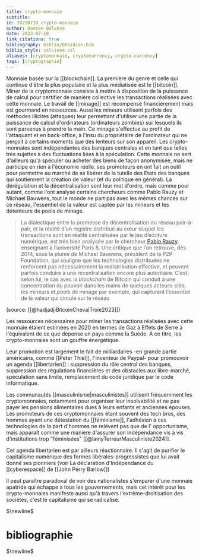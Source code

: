 ```yaml
---
title: crypto-monnaie
subtitle:
id: 20230718_crypto-monnaie
author: Damien Belvèze
date: 2023-07-18
link_citations: true
bibliography: biblio/Obsidian.bib
biblio_style: csl\ieee.csl
aliases: [cryptomonnaie, cryptocurrency, crypto-currency]
tags: [cryptographie]
---
```


Monnaie basée sur la [[blockchain]]. 
La première du genre et celle qui continue d'être la plus populaire et la plus médiatisée est le [[bitcoin]].
Miner de la cryptomonnaie consiste à mettre à disposition de la puissance de calcul pour certifier de manière collective les transactions réalisées avec cette monnaie. Le travail de [[minage]] est récompensé financièrement mais est gourmand en ressources.
Aussi les mineurs utilisent parfois des méthodes illicites (attaques) leur permettant d'utiliser une partie de la puissance de calcul d'ordinateurs (ordinateurs zombies) sur lesquels ils sont parvenus à prendre la main. Ce minage s'effectue au profit de l'attaquant et en back-office, à l'insu du propriétaire de l'ordinateur qui ne perçoit à certains moments que des lenteurs sur son appareil.
Les crypto-monnaies sont indépendantes des banques centrales et en tant que telles très sujettes à des fluctuations liées à la spéculation. 
Cette monnaie ne sert d'ailleurs qu'à spéculer ou acheter des biens de façon anonymisée, mais ne participe en rien à l'économie réelle.
ses promoteurs en ont fait un outil pour permettre au marché de se libérer de la tutelle des Etats des banques qui soutiennent la création de valeur (et du politique en général). La dérégulation et la décentralisation sont leur mot d'ordre, mais comme pour autant, comme l'ont analysé certains chercheurs comme Pablo Rauzy et Michael Bauwens, tout le monde ne part pas avec les mêmes chances sur ce réseau, l'essentiel de la valeur est captée par les mineurs et les détenteurs de pools de minage. 

> La dialectique entre la promesse de décentralisation du réseau pair-à-pair, et la réalité d’un registre distribué au cœur duquel les transactions sont en réalité centralisées par le jeu d’écriture numérique, est très bien analysée par le chercheur [Pablo Rauzy](https://hal.science/hal-04021272/), enseignant à l’université Paris 8.
>Une critique que l’on retrouve, dès 2014, sous la plume de Michael Bauwens, président de la P2P Foundation, qui souligne que les technologies distribuées ne renforcent pas nécessairement la redistribution effective, et peuvent parfois conduire à une recentralisation encore plus autoritaire. C’est, selon lui, le cas avec la _blockchain_ de Bitcoin qui conduit à une concentration du pouvoir dans les mains de quelques acteurs-clés, les mineurs et _pools_ de minage par exemple, qui capturent l’essentiel de la valeur qui circule sur le réseau

(source: [[@hadjadjiBitcoinChevalTroie2023]])

Les ressources nécessaires pour miner les transactions réalisées avec cette monnaie étaient estimées en 2020 en termes de Gaz à Effets de Serre à l'équivalent de ce que dépense un pays comme la Suède. A ce titre, les crypto-monnaies sont un gouffre énergétique. 

Leur promotion est largement le fait de milliardaires -en grande partie américains, comme [[Peter Thiel]], l'inventeur de Paypal- pour promouvoir un agenda [[libertarien]] : suppression du rôle central des banques, suppression des régulations financières et des obstacles aux libre-marché, spéculation sans limite, remplacement du code juridique par le code informatique.

Les communautés [[masculinisme|masculinistes]] utilisent fréquemment les cryptomonnaies, notamment pour organiser leur insolvabilité et ne pas payer les pensions alimentaires dues à leurs enfants et anciennes épouses. Les promoteurs de ces cryptomonnaies étant souvent des tech bros, des hommes ayant une détestation du [[féminisme]], l'adhésion à ces technologies de la part d'hommes ne relèvent pas que de l' opportunisme, mais apparaît comme une manière d'assurer son indépendance vis à vis d'institutions trop "féminisées" [[@lamyTerreurMasculiniste2024]].  

Cet agenda libertarien est par ailleurs réactionnaire. Il s'agit de purifier le capitalisme numérique des formes libérales-progressistes que lui avait donné ses pionniers (voir La déclaration d'Indépendance du [[cyberespace]] de [[John Perry Barlow]])


Il peut paraître paradoxal de voir des nationalistes s'emparer d'une monnaie apatride qui échappe à tous les gouvernements, mais cet intérêt pour les crypto-monnaies manifeste aussi qu'à travers l'extrême-droitisation des sociétés, c'est le capitalisme qui se radicalise.



$\newline$
# bibliographie
$\newline$






